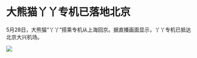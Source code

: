 # 大熊猫丫丫专机已落地北京

5月28日，大熊猫“丫丫”搭乘专机从上海回京。据直播画面显示，丫丫专机已抵达北京大兴机场。

![](https://inews.gtimg.com/news_bt/OfjnrbVYnzlXyUl7vCocQ_Y2xJWZvyoyxTRnF1KBvuiPAAA/1000)

